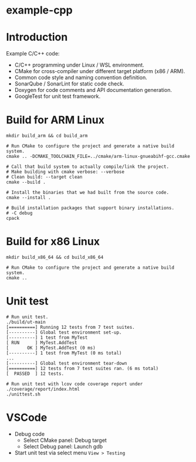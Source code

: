 example-cpp
=================================
# Introduction
Example C/C++ code:
- C/C++ programming under Linux / WSL environment.
- CMake for cross-compiler under different target platform (x86 / ARM).
- Common code style and naming convention definition.
- SonarQube / SonarLint for static code check.
- Doxygen for code comments and API documentation generation.
- GoogleTest for unit test framework.

# Build for ARM Linux
```shell
mkdir build_arm && cd build_arm

# Run CMake to configure the project and generate a native build system.
cmake .. -DCMAKE_TOOLCHAIN_FILE=../cmake/arm-linux-gnueabihf-gcc.cmake

# Call that build system to actually compile/link the project.
# Make building with cmake verbose: --verbose
# Clean build: --target clean
cmake --build .

# Install the binaries that we had built from the source code.
cmake --install .

# Build installation packages that support binary installations.
# -C debug
cpack
```

# Build for x86 Linux
```shell
mkdir build_x86_64 && cd build_x86_64

# Run CMake to configure the project and generate a native build system.
cmake ..
```

# Unit test
```shell
# Run unit test.
./build/ut-main
[==========] Running 12 tests from 7 test suites.
[----------] Global test environment set-up.
[----------] 1 test from MyTest
[ RUN      ] MyTest.AddTest
[       OK ] MyTest.AddTest (0 ms)
[----------] 1 test from MyTest (0 ms total)
...
[----------] Global test environment tear-down
[==========] 12 tests from 7 test suites ran. (6 ms total)
[  PASSED  ] 12 tests.

# Run unit test with lcov code coverage report under ./coverage/report/index.html
./unittest.sh
```

# VSCode
- Debug code
  - Select CMake panel: Debug target
  - Select Debug panel: Launch gdb
- Start unit test via select menu `View > Testing`